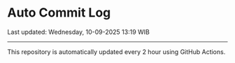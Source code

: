 # Auto Commit Log

Last updated: Wednesday, 10-09-2025 13:19 WIB

---

This repository is automatically updated every 2 hour using GitHub Actions.
